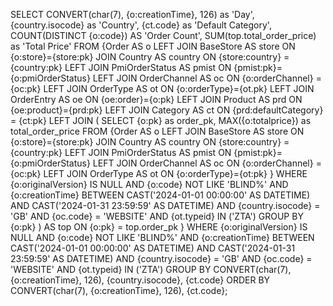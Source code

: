 SELECT 
    CONVERT(char(7), {o:creationTime}, 126) as 'Day',
    {country.isocode} as 'Country',
    {ct.code} as 'Default Category',
    COUNT(DISTINCT {o:code}) AS 'Order Count',
    SUM(top.total_order_price) as 'Total Price'
FROM {Order AS o
    LEFT JOIN BaseStore AS store ON {o:store}={store:pk}
    JOIN Country AS country ON {store:country} = {country:pk}
    LEFT JOIN PmiOrderStatus AS pmist ON {pmist:pk}={o:pmiOrderStatus}
    LEFT JOIN OrderChannel AS oc ON {o:orderChannel} = {oc:pk}
    LEFT JOIN OrderType AS ot ON {o:orderType}={ot.pk}
    LEFT JOIN OrderEntry AS oe ON {oe:order}={o:pk}
    LEFT JOIN Product AS prd ON {oe:product}={prd:pk}
    LEFT JOIN Category AS ct ON {prd:defaultCategory} = {ct:pk}
    LEFT JOIN (
        SELECT 
            {o:pk} as order_pk,
            MAX({o:totalprice}) as total_order_price
        FROM {Order AS o
            LEFT JOIN BaseStore AS store ON {o:store}={store:pk}
            JOIN Country AS country ON {store:country} = {country:pk}
            LEFT JOIN PmiOrderStatus AS pmist ON {pmist:pk}={o:pmiOrderStatus}
            LEFT JOIN OrderChannel AS oc ON {o:orderChannel} = {oc:pk}
            LEFT JOIN OrderType AS ot ON {o:orderType}={ot:pk}
        }
        WHERE 
            {o:originalVersion} IS NULL 
            AND {o:code} NOT LIKE 'BLIND%'
            AND {o:creationTime} BETWEEN CAST('2024-01-01 00:00:00' AS DATETIME) AND CAST('2024-01-31 23:59:59' AS DATETIME)
            AND {country.isocode} = 'GB'
            AND {oc.code} = 'WEBSITE'
            AND {ot.typeid} IN ('ZTA')
        GROUP BY 
            {o:pk}
    ) AS top ON {o:pk} = top.order_pk
}
WHERE 
    {o:originalVersion} IS NULL 
    AND {o:code} NOT LIKE 'BLIND%'
    AND {o:creationTime} BETWEEN CAST('2024-01-01 00:00:00' AS DATETIME) AND CAST('2024-01-31 23:59:59' AS DATETIME)
    AND {country.isocode} = 'GB'
    AND {oc.code} = 'WEBSITE'
    AND {ot.typeid} IN ('ZTA')
GROUP BY 
    CONVERT(char(7), {o:creationTime}, 126), 
    {country.isocode}, 
    {ct.code}
ORDER BY 
    CONVERT(char(7), {o:creationTime}, 126), 
    {ct.code};
